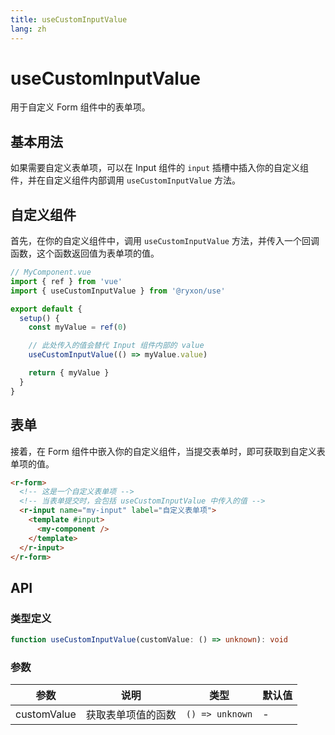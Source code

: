 ```yaml
---
title: useCustomInputValue
lang: zh
---
```


# useCustomInputValue

用于自定义 Form 组件中的表单项。

## 基本用法

如果需要自定义表单项，可以在 Input 组件的 `input` 插槽中插入你的自定义组件，并在自定义组件内部调用 `useCustomInputValue` 方法。

## 自定义组件

首先，在你的自定义组件中，调用 `useCustomInputValue` 方法，并传入一个回调函数，这个函数返回值为表单项的值。

```js
// MyComponent.vue
import { ref } from 'vue'
import { useCustomInputValue } from '@ryxon/use'

export default {
  setup() {
    const myValue = ref(0)

    // 此处传入的值会替代 Input 组件内部的 value
    useCustomInputValue(() => myValue.value)

    return { myValue }
  }
}
```

## 表单

接着，在 Form 组件中嵌入你的自定义组件，当提交表单时，即可获取到自定义表单项的值。

```html
<r-form>
  <!-- 这是一个自定义表单项 -->
  <!-- 当表单提交时，会包括 useCustomInputValue 中传入的值 -->
  <r-input name="my-input" label="自定义表单项">
    <template #input>
      <my-component />
    </template>
  </r-input>
</r-form>
```

## API

### 类型定义

```ts
function useCustomInputValue(customValue: () => unknown): void
```

### 参数

| 参数        | 说明               | 类型            | 默认值 |
| ----------- | ------------------ | --------------- | ------ |
| customValue | 获取表单项值的函数 | `() => unknown` | -      |
